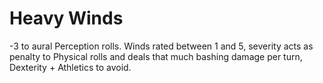 # Heavy Winds 

-3 to aural Perception rolls. Winds rated between 1 and 5, severity acts as penalty to
Physical rolls and deals that much bashing damage per turn, Dexterity + Athletics to
avoid.